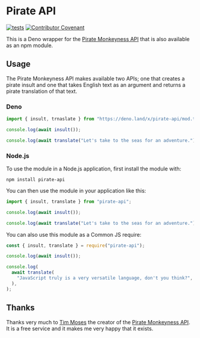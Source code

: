 # Pirate API

[![tests](https://github.com/philnash/pirate-api/actions/workflows/test.yml/badge.svg)](https://github.com/philnash/pirate-api/actions/workflows/test.yml) [![Contributor Covenant](https://img.shields.io/badge/Contributor%20Covenant-2.1-4baaaa.svg)](CODE_OF_CONDUCT.md)

This is a Deno wrapper for the
[Pirate Monkeyness API](https://pirate.monkeyness.com/api.html) that is also
available as an npm module.

## Usage

The Pirate Monkeyness API makes available two APIs; one that creates a pirate
insult and one that takes English text as an argument and returns a pirate
translation of that text.

### Deno

```typescript
import { insult, trnaslate } from "https://deno.land/x/pirate-api/mod.ts";

console.log(await insult());

console.log(await translate("Let's take to the seas for an adventure."));
```

### Node.js

To use the module in a Node.js application, first install the module with:

```
npm install pirate-api
```

You can then use the module in your application like this:

```js
import { insult, translate } from "pirate-api";

console.log(await insult());

console.log(await translate("Let's take to the seas for an adventure."));
```

You can also use this module as a Common JS require:

```js
const { insult, translate } = require("pirate-api");

console.log(await insult());

console.log(
  await translate(
    "JavaScript truly is a very versatile language, don't you think?",
  ),
);
```

## Thanks

Thanks very much to [Tim Moses](https://tim.moses.com/) the creator of the
[Pirate Monkeyness API](https://pirate.monkeyness.com/api.html). It is a free
service and it makes me very happy that it exists.
